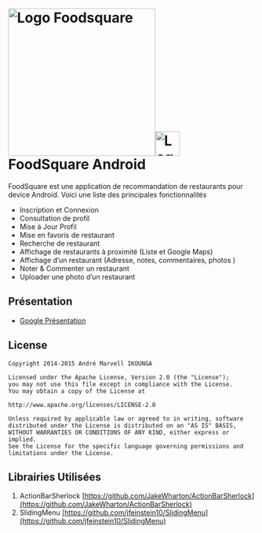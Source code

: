 <img src="https://s-media-cache-ak0.pinimg.com/originals/c2/e1/54/c2e154c9bad81674be411bc67d3bf081.jpg" alt="Logo Foodsquare" width="300px"/><img src="http://upload.wikimedia.org/wikipedia/commons/thumb/d/d7/Android_robot.svg/511px-Android_robot.svg.png" alt="Logo Foodsquare" width="50px"/>
FoodSquare Android
========================
FoodSquare est une application de recommandation de restaurants pour device Android.
Voici une liste des principales fonctionnalités
* Inscription et Connexion
* Consultation de profil
* Mise à Jour Profil
* Mise en favoris de restaurant
* Recherche de restaurant
* Affichage de restaurants à proximité (Liste et Google Maps)
* Affichage d’un restaurant (Adresse, notes, commentaires, photos )
* Noter & Commenter un restaurant
* Uploader une photo d’un restaurant

## Présentation

* [Google Présentation](https://docs.google.com/presentation/d/12rFdgN0MJj2qub8wANnTufOxT141CV3ejXnqRMVhoJg/edit?usp=sharing)

## License

    Copyright 2014-2015 André Marvell IKOUNGA
    
    Licensed under the Apache License, Version 2.0 (the "License");
    you may not use this file except in compliance with the License.
    You may obtain a copy of the License at
    
    http://www.apache.org/licenses/LICENSE-2.0
    
    Unless required by applicable law or agreed to in writing, software
    distributed under the License is distributed on an "AS IS" BASIS,
    WITHOUT WARRANTIES OR CONDITIONS OF ANY KIND, either express or implied.
    See the License for the specific language governing permissions and
    limitations under the License.

## Librairies Utilisées

1. ActionBarSherlock [https://github.com/JakeWharton/ActionBarSherlock](https://github.com/JakeWharton/ActionBarSherlock)
2. SlidingMenu [https://github.com/jfeinstein10/SlidingMenu](https://github.com/jfeinstein10/SlidingMenu)

